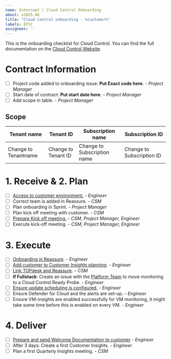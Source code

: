 ```yaml
---
name: Intercept | Cloud Control Onboarding 
about: v2025.06
title: "Cloud Control onboarding - %customer%"
labels: EPIC
assignees: ''
---
```

This is the onboarding checklist for Cloud Control. You can find the full documentation on the [Cloud Control Website](https://cloud-control.intercept.cloud/docs/onboarding/introduction-onboarding/).

# Contract Information
- [ ] Project code added to onboarding issue: **Put Exact code here**. - _Project Manager_
- [ ] Start date of contract: **Put start date here**. - _Project Manager_
- [ ] Add scope in table. - _Project Manager_

## Scope
| Tenant name | Tenant ID | Subscription name | Subscription ID |
| ----------- | --------- | ----------------- | --------------- |
| Change to Tenantname | Change to Tenant ID | Change to Subscription name | Change to Subscription ID |

# 1. Receive & 2. Plan
- [ ] [Access to customer environment.](https://cloud-control.intercept.cloud/docs/onboarding/plan/#access-to-customer-environment) - _Engineer_
- [ ] Correct team is added in Reassure. - _CSM_
- [ ] Plan onboarding in Sprint. - _Project Manager_
- [ ] Plan kick off meeting with customer. - _CSM_
- [ ] [Prepare Kick off meeting.](https://cloud-control.intercept.cloud/docs/onboarding/plan/#prepare-kick-off-meeting) - _CSM, Project Manager, Engineer_
- [ ] Execute kick-off meeting. - _CSM, Project Manager, Engineer_
 
# 3. Execute
- [ ] [Onboarding in Reassure](https://cloud-control.intercept.cloud/docs/onboarding/execute/reassure-onboarding/). - _Engineer_
- [ ] [Add customer to Customer Insights planning](https://cloud-control.intercept.cloud/docs/onboarding/execute/add-to-customer-insights/). - _Engineer_
- [ ] [Link TOPdesk and Reassure](https://cloud-control.intercept.cloud/docs/onboarding/execute/linking-topdesk-and-reassure/). - _CSM_
- [ ] **If Fullstack**: Create an issue with the [Platform Team](https://github.com/InterceptBV/internal-platform-team/issues/new?template=intake-platform-request.yml) to move monitoring to a Cloud Control Ready Probe. - _Engineer_
- [ ] [Ensure update scheduling is configured.](https://github.com/InterceptBV/ms-onboardingv2/wiki/Details#azure-update-management) - _Engineer_
- [ ] Ensure Defender for Cloud and the alerts are set-up. - _Engineer_
- [ ] Ensure VM-insights are enabled successfully for VM monitoring, it might take some time before this is enabled on every VM. - _Engineer_

# 4. Deliver
- [ ] [Prepare and send Welcome Documentation to customer](https://cloud-control.intercept.cloud/docs/onboarding/deliver/#steps) - _Engineer_
- [ ] After 3 days: Create a first Customer Insights. - _Engineer_
- [ ] Plan a first Quarterly Insights meeting. - _CSM_
